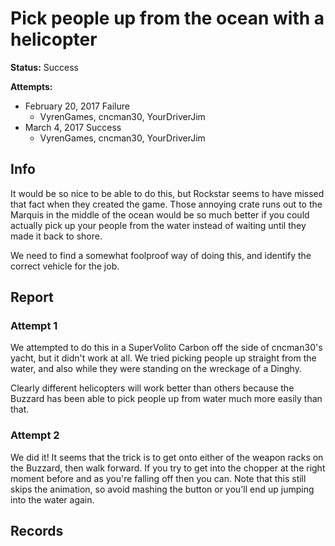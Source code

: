 # Pick people up from the ocean with a helicopter

**Status:** <span class="status success">Success</span>

**Attempts:** 
* February 20, 2017 <span class="status failure">Failure</span>
    * <span>VyrenGames</span>, <span>cncman30</span>, <span>YourDriverJim</span>
* March 4, 2017 <span class="status success">Success</span>
    * <span>VyrenGames</span>, <span>cncman30</span>, <span>YourDriverJim</span>


## Info
It would be so nice to be able to do this, but Rockstar seems to have missed that fact when they created the game. Those annoying crate runs out to the Marquis in the middle of the ocean would be so much better if you could actually pick up your people from the water instead of waiting until they made it back to shore. 

We need to find a somewhat foolproof way of doing this, and identify the correct vehicle for the job. 

## Report
### Attempt 1
We attempted to do this in a SuperVolito Carbon off the side of <span>cncman30</span>'s yacht, but it didn't work at all. We tried picking people up straight from the water, and also while they were standing on the wreckage of a Dinghy. 

Clearly different helicopters will work better than others because the Buzzard has been able to pick people up from water much more easily than that. 

### Attempt 2
We did it! It seems that the trick is to get onto either of the weapon racks on the Buzzard, then walk forward. If you try to get into the chopper at the right moment before and as you're falling off then you can. Note that this still skips the animation, so avoid mashing the button or you'll end up jumping into the water again. 

## Records

